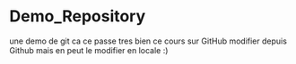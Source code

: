 # Demo_Repository
une demo de git
ca ce passe tres bien ce cours sur GitHub
modifier depuis Github
mais en peut le modifier en locale \:)
